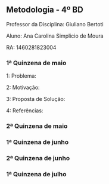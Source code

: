 ## Metodologia - 4º BD
Professor da Disciplina: Giuliano Bertoti

Aluno: Ana Carolina Simplicio de Moura

RA: 1460281823004

### 1ª Quinzena de maio
1: Problema:

2: Motivação:

3: Proposta de Solução:

4: Referências:

### 2ª Quinzena de maio
### 1ª Quinzena de junho
### 2ª Quinzena de junho
### 1ª Quinzena de julho
